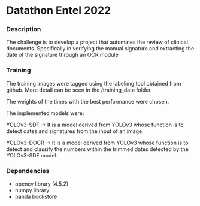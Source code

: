 
# Datathon Entel 2022

### Description
The challenge is to develop a project that automates the review of clinical documents. Specifically in verifying the manual signature and extracting the date of the signature through an OCR module


### Training
The training images were tagged using the labelimg tool obtained from github. More detail can be seen in the /training_data folder.

The weights of the times with the best performance were chosen.

The implemented models were:

YOLOv3-SDF -> It is a model derived from YOLOv3 whose function is to detect dates and signatures from the input of an image.

YOLOv3-DOCR -> It is a model derived from YOLOv3 whose function is to detect and classify the numbers within the trimmed dates detected by the YOLOv3-SDF model.


### Dependencies
- opencv library (4.5.2)
- numpy library
- panda bookstore
